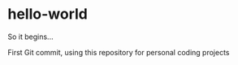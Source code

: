 # hello-world
So it begins...

First Git commit, using this repository for personal coding projects
